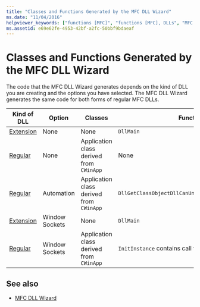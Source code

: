 ```yaml
---
title: "Classes and Functions Generated by the MFC DLL Wizard"
ms.date: "11/04/2016"
helpviewer_keywords: ["functions [MFC]", "functions [MFC], DLLs", "MFC DLL Wizard", "DLLs [MFC], wizard classes and functions", "classes [MFC], generated by MFC DLL wizard", "code [MFC], generated by MFC DLL wizard"]
ms.assetid: e69e62fe-4953-42bf-a2fc-50bbf9bdaeaf
---
```

# Classes and Functions Generated by the MFC DLL Wizard

The code that the MFC DLL Wizard generates depends on the kind of DLL you are creating and the options you have selected. The MFC DLL Wizard generates the same code for both forms of regular MFC DLLs.

|Kind of DLL|Option|Classes|Functions|
|-----------------|------------|-------------|---------------|
|[Extension](../../build/extension-dlls-overview.md)|None|None|`DllMain`|
|[Regular](../../build/regular-dlls-dynamically-linked-to-mfc.md)|None|Application class derived from `CWinApp`|None|
|[Regular](../../build/regular-dlls-dynamically-linked-to-mfc.md)|Automation|Application class derived from `CWinApp`|`DllGetClassObjectDllCanUnloadNowDllRegisterServer`|
|[Extension](../../build/extension-dlls-overview.md)|Window Sockets|None|`DllMain`|
|[Regular](../../build/regular-dlls-dynamically-linked-to-mfc.md)|Window Sockets|Application class derived from `CWinApp`|`InitInstance` contains call to `AfxSocketInit`|

## See also

- [MFC DLL Wizard](../../mfc/reference/mfc-dll-wizard.md)
